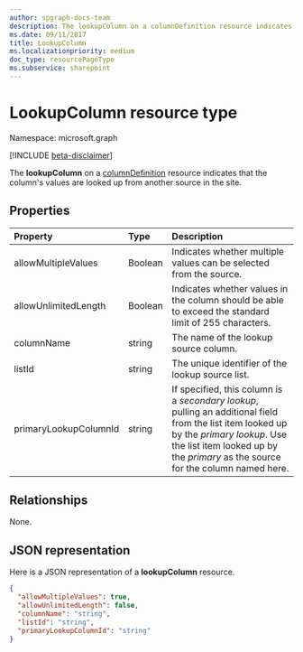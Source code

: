 ```yaml
---
author: spgraph-docs-team
description: The lookupColumn on a columnDefinition resource indicates that the column's values are looked up from another source in the site.
ms.date: 09/11/2017
title: LookupColumn
ms.localizationpriority: medium
doc_type: resourcePageType
ms.subservice: sharepoint
---
```


# LookupColumn resource type

Namespace: microsoft.graph

[!INCLUDE [beta-disclaimer](../../includes/beta-disclaimer.md)]

The **lookupColumn** on a [columnDefinition](columndefinition.md) resource indicates that the column's values are looked up from another source in the site.

## Properties

| Property                  | Type    | Description                                                                                                                                                                                                                |
| :------------------------ | :------ | :------------------------------------------------------------------------------------------------------------------------------------------------------------------------------------------------------------------------- |
| allowMultipleValues   | Boolean | Indicates whether multiple values can be selected from the source.                                                                                                                                                         |
| allowUnlimitedLength  | Boolean | Indicates whether values in the column should be able to exceed the standard limit of 255 characters.                                                                                                                      |
| columnName            | string  | The name of the lookup source column.                                                                                                                                                                                      |
| listId                | string  | The unique identifier of the lookup source list.                                                                                                                                                                           |
| primaryLookupColumnId | string  | If specified, this column is a *secondary lookup*, pulling an additional field from the list item looked up by the *primary lookup*. Use the list item looked up by the *primary* as the source for the column named here. |

## Relationships
None.

## JSON representation

Here is a JSON representation of a **lookupColumn** resource.

<!-- { "blockType": "resource", "@odata.type": "microsoft.graph.lookupColumn" } -->

```json
{
  "allowMultipleValues": true,
  "allowUnlimitedLength": false,
  "columnName": "string",
  "listId": "string",
  "primaryLookupColumnId": "string"
}
```

<!--
{
  "type": "#page.annotation",
  "description": "",
  "keywords": "",
  "section": "documentation",
  "tocPath": "Resources/LookupColumn",
  "suppressions": []
}
-->
